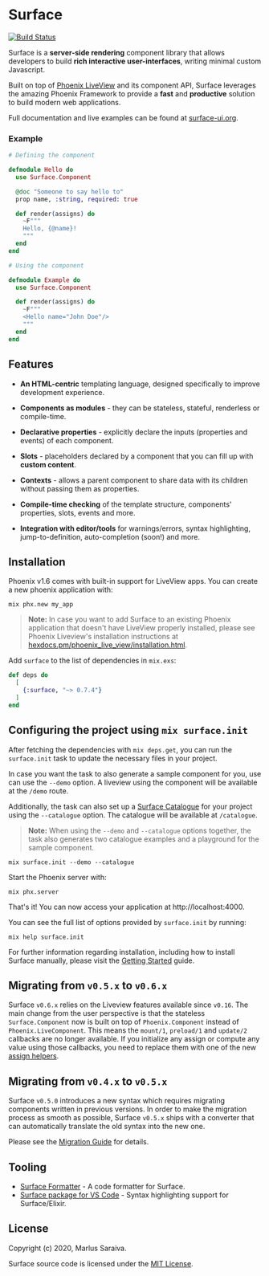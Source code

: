 # Surface

[![Build Status](https://github.com/surface-ui/surface/workflows/CI/badge.svg)](https://github.com/surface-ui/surface/actions?query=workflow%3A%22CI%22)

Surface is a **server-side rendering** component library that allows developers to
build **rich interactive user-interfaces**, writing minimal custom Javascript.

Built on top of [Phoenix LiveView](https://hexdocs.pm/phoenix_live_view/) and its component API,
Surface leverages the amazing Phoenix Framework to provide a **fast** and **productive** solution
to build modern web applications.

Full documentation and live examples can be found at [surface-ui.org](https://surface-ui.org).

### Example

```elixir
# Defining the component

defmodule Hello do
  use Surface.Component

  @doc "Someone to say hello to"
  prop name, :string, required: true

  def render(assigns) do
    ~F"""
    Hello, {@name}!
    """
  end
end

# Using the component

defmodule Example do
  use Surface.Component

  def render(assigns) do
    ~F"""
    <Hello name="John Doe"/>
    """
  end
end
```

## Features

  * **An HTML-centric** templating language, designed specifically to improve development experience.

  * **Components as modules** - they can be stateless, stateful, renderless or compile-time.

  * **Declarative properties** - explicitly declare the inputs (properties and events) of each component.

  * **Slots** - placeholders declared by a component that you can fill up with **custom content**.

  * **Contexts** - allows a parent component to share data with its children without passing them as properties.

  * **Compile-time checking** of the template structure, components' properties, slots, events and more.

  * **Integration with editor/tools** for warnings/errors, syntax highlighting, jump-to-definition,
    auto-completion (soon!) and more.

## Installation

Phoenix v1.6 comes with built-in support for LiveView apps. You can create a new phoenix application with:

```
mix phx.new my_app
```

> **Note:** In case you want to add Surface to an existing Phoenix application that doesn't have
LiveView properly installed, please see Phoenix Liveview's installation instructions at
[hexdocs.pm/phoenix_live_view/installation.html](https://hexdocs.pm/phoenix_live_view/installation.html).

Add `surface` to the list of dependencies in `mix.exs`:

```elixir
def deps do
  [
    {:surface, "~> 0.7.4"}
  ]
end
```

## Configuring the project using `mix surface.init`

After fetching the dependencies with `mix deps.get`, you can run the `surface.init` task to
update the necessary files in your project.

In case you want the task to also generate a sample component for you, use can use the `--demo` option.
A liveview using the component will be available at the `/demo` route.

Additionally, the task can also set up a [Surface Catalogue](https://github.com/surface-ui/surface_catalogue/)
for your project using the `--catalogue` option. The catalogue will be available at `/catalogue`.

> **Note:** When using the `--demo` and `--catalogue` options together, the task also generates two
> catalogue examples and a playground for the sample component.

```
mix surface.init --demo --catalogue
```

Start the Phoenix server with:

```
mix phx.server
```

That's it! You can now access your application at http://localhost:4000.

You can see the full list of options provided by `surface.init` by running:

```
mix help surface.init
```

For further information regarding installation, including how to install Surface manually,
please visit the [Getting Started](https://surface-ui.org/getting_started) guide.

## Migrating from `v0.5.x` to `v0.6.x`

Surface `v0.6.x` relies on the Liveview features available since `v0.16`. The main change
from the user perspective is that the stateless `Surface.Component` now is built on top of
`Phoenix.Component` instead of `Phoenix.LiveComponent`. This means the `mount/1`, `preload/1`
and `update/2` callbacks are no longer available. If you initialize any assign or compute
any value using those callbacks, you need to replace them with one of the new
[assign helpers](https://hexdocs.pm/phoenix_live_view/Phoenix.Component.html#module-assigns).

## Migrating from `v0.4.x` to `v0.5.x`

Surface `v0.5.0` introduces a new syntax which requires migrating components written in previous versions.
In order to make the migration process as smooth as possible, Surface `v0.5.x` ships with a converter that
can automatically translate the old syntax into the new one.

Please see the [Migration Guide](MIGRATING.md) for details.

## Tooling

  * [Surface Formatter](https://github.com/surface-ui/surface_formatter) - A code formatter for Surface.
  * [Surface package for VS Code](https://marketplace.visualstudio.com/items?itemName=msaraiva.surface) - Syntax highlighting support for Surface/Elixir.

## License

Copyright (c) 2020, Marlus Saraiva.

Surface source code is licensed under the [MIT License](LICENSE.md).